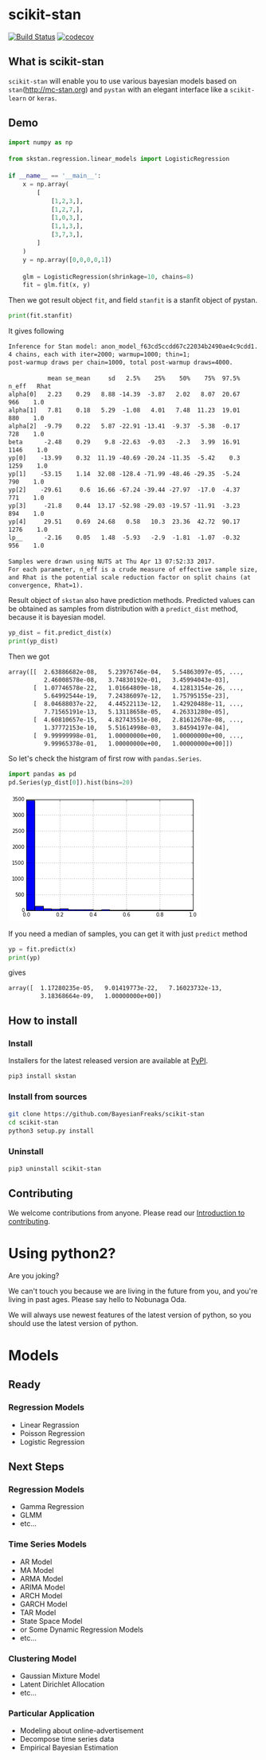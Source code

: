 # scikit-stan

[![Build Status](https://travis-ci.org/BayesianFreaks/scikit-stan.svg?branch=master)](https://travis-ci.org/BayesianFreaks/scikit-stan) [![codecov](https://codecov.io/gh/BayesianFreaks/scikit-stan/branch/master/graph/badge.svg)](https://codecov.io/gh/BayesianFreaks/scikit-stan)

## What is scikit-stan
`scikit-stan` will enable you to use various bayesian models based on 
`stan`(http://mc-stan.org) and `pystan` with an elegant interface like a
`scikit-learn` or `keras`.

## Demo

```python
import numpy as np

from skstan.regression.linear_models import LogisticRegression

if __name__ == '__main__':
    x = np.array(
        [
            [1,2,3,],
            [1,2,7,],
            [1,0,3,],
            [1,1,3,],
            [3,7,3,],
        ]
    )
    y = np.array([0,0,0,0,1])

    glm = LogisticRegression(shrinkage=10, chains=8)
    fit = glm.fit(x, y)
```

Then we got result object `fit`, and field `stanfit` is a stanfit object of pystan.

```python
print(fit.stanfit)
```

It gives following

```
Inference for Stan model: anon_model_f63cd5ccdd67c22034b2490ae4c9cdd1.
4 chains, each with iter=2000; warmup=1000; thin=1; 
post-warmup draws per chain=1000, total post-warmup draws=4000.

           mean se_mean     sd   2.5%    25%    50%    75%  97.5%  n_eff   Rhat
alpha[0]   2.23    0.29   8.88 -14.39  -3.87   2.02   8.07  20.67    966    1.0
alpha[1]   7.81    0.18   5.29  -1.08   4.01   7.48  11.23  19.01    880    1.0
alpha[2]  -9.79    0.22   5.87 -22.91 -13.41  -9.37  -5.38  -0.17    728    1.0
beta      -2.48    0.29    9.8 -22.63  -9.03   -2.3   3.99  16.91   1146    1.0
yp[0]    -13.99    0.32  11.19 -40.69 -20.24 -11.35  -5.42    0.3   1259    1.0
yp[1]    -53.15    1.14  32.08 -128.4 -71.99 -48.46 -29.35  -5.24    790    1.0
yp[2]    -29.61     0.6  16.66 -67.24 -39.44 -27.97  -17.0  -4.37    771    1.0
yp[3]     -21.8    0.44  13.17 -52.98 -29.03 -19.57 -11.91  -3.23    894    1.0
yp[4]     29.51    0.69  24.68   0.58   10.3  23.36  42.72  90.17   1276    1.0
lp__      -2.16    0.05   1.48  -5.93   -2.9  -1.81  -1.07  -0.32    956    1.0

Samples were drawn using NUTS at Thu Apr 13 07:52:33 2017.
For each parameter, n_eff is a crude measure of effective sample size,
and Rhat is the potential scale reduction factor on split chains (at 
convergence, Rhat=1).
```

Result object of `skstan` also have prediction methods. 
Predicted values can be obtained as samples from distribution with a `predict_dist` method, because it is bayesian model.

```python
yp_dist = fit.predict_dist(x)
print(yp_dist)
```
Then we got

```
array([[  2.63886682e-08,   5.23976746e-04,   5.54863097e-05, ...,
          2.46008578e-08,   3.74830192e-01,   3.45994043e-03],
       [  1.07746578e-22,   1.01664809e-18,   4.12813154e-26, ...,
          5.64992544e-19,   7.24386097e-12,   1.75795155e-23],
       [  8.04688037e-22,   4.44522113e-12,   1.42920488e-11, ...,
          7.71565191e-13,   5.13118658e-05,   4.26331280e-05],
       [  4.60810657e-15,   4.82743551e-08,   2.81612678e-08, ...,
          1.37772153e-10,   5.51614998e-03,   3.84594197e-04],
       [  9.99999998e-01,   1.00000000e+00,   1.00000000e+00, ...,
          9.99965378e-01,   1.00000000e+00,   1.00000000e+00]])
```

So let's check the histgram of first row with `pandas.Series`.

```python
import pandas as pd
pd.Series(yp_dist[0]).hist(bins=20)
```
![Histgram of first row](image/hist.png)


If you need a median of samples, you can get it with just `predict` method


```python
yp = fit.predict(x)
print(yp)
```
gives
```
array([  1.17280235e-05,   9.01419773e-22,   7.16023732e-13,
         3.18368664e-09,   1.00000000e+00])
```


## How to install
### Install

Installers for the latest released version are available at [PyPI](https://pypi.python.org/pypi/skstan).

```sh
pip3 install skstan
```

### Install from sources

```sh
git clone https://github.com/BayesianFreaks/scikit-stan
cd scikit-stan
python3 setup.py install
```

### Uninstall
```sh
pip3 uninstall scikit-stan
```

## Contributing
We welcome contributions from anyone. Please read our [Introduction to contributing](https://github.com/BayesianFreaks/scikit-stan/wiki/Introduction-to-contributing).


# Using python2?
Are you joking? 

We can't touch you because we are living in the future from you, and you're living in past ages. Please say hello to Nobunaga Oda.

We will always use newest features of the latest version of python, so you should use the latest version of python.


# Models

## Ready
### Regression Models
- Linear Regrassion
- Poisson Regression
- Logistic Regression

## Next Steps
### Regression Models
- Gamma Regression
- GLMM
- etc...

### Time Series Models
- AR Model
- MA Model
- ARMA Model
- ARIMA Model
- ARCH Model
- GARCH Model
- TAR Model
- State Space Model
- or Some Dynamic Regression Models
- etc...

### Clustering Model
- Gaussian Mixture Model
- Latent Dirichlet Allocation
- etc...

### Particular Application
- Modeling about online-advertisement
- Decompose time series data
- Empirical Bayesian Estimation
